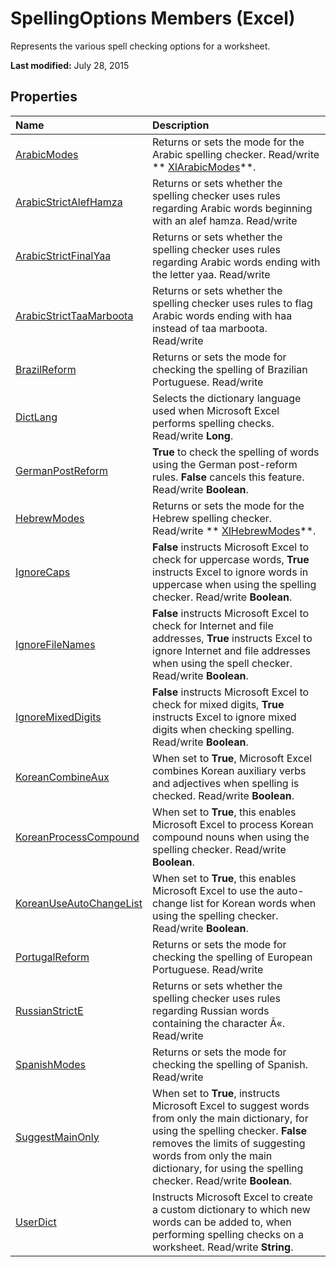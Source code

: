 
# SpellingOptions Members (Excel)
Represents the various spell checking options for a worksheet.

 **Last modified:** July 28, 2015


## Properties



|**Name**|**Description**|
|:-----|:-----|
| [ArabicModes](0b4fb37e-e5f4-318b-27c1-a90adf39938e.md)|Returns or sets the mode for the Arabic spelling checker. Read/write  ** [XlArabicModes](1d78776a-04c2-9b1d-34d8-36d9b2b47941.md)**.|
| [ArabicStrictAlefHamza](0e144aee-eb66-173f-2ee0-69ad433fcd25.md)|Returns or sets whether the spelling checker uses rules regarding Arabic words beginning with an alef hamza. Read/write|
| [ArabicStrictFinalYaa](90affabc-b04a-62a2-6b50-91febe65def0.md)|Returns or sets whether the spelling checker uses rules regarding Arabic words ending with the letter yaa. Read/write|
| [ArabicStrictTaaMarboota](f8d66794-84b0-6e5e-b83a-fe462dd60bfd.md)|Returns or sets whether the spelling checker uses rules to flag Arabic words ending with haa instead of taa marboota. Read/write|
| [BrazilReform](cafc2331-aa68-367a-7b88-c95edb9191ec.md)|Returns or sets the mode for checking the spelling of Brazilian Portuguese. Read/write|
| [DictLang](3564b149-5d37-88b4-a0b1-73398e9373c5.md)|Selects the dictionary language used when Microsoft Excel performs spelling checks. Read/write  **Long**.|
| [GermanPostReform](52e7c958-9122-ee2e-c5c1-335a2c2b520b.md)| **True** to check the spelling of words using the German post-reform rules. **False** cancels this feature. Read/write **Boolean**.|
| [HebrewModes](b8ecfa29-7ec4-180b-fb37-6876ab6c0cc7.md)|Returns or sets the mode for the Hebrew spelling checker. Read/write  ** [XlHebrewModes](a3dafb53-dae1-33c2-4470-2daca721064c.md)**.|
| [IgnoreCaps](185b79d8-9c46-3b17-d2ee-e2544e2dce22.md)| **False** instructs Microsoft Excel to check for uppercase words, **True** instructs Excel to ignore words in uppercase when using the spelling checker. Read/write **Boolean**.|
| [IgnoreFileNames](346b454b-b501-9836-4d45-dbe551f4c2cb.md)| **False** instructs Microsoft Excel to check for Internet and file addresses, **True** instructs Excel to ignore Internet and file addresses when using the spell checker. Read/write **Boolean**.|
| [IgnoreMixedDigits](6803fa80-3850-5b34-d22b-3d617c14e537.md)| **False** instructs Microsoft Excel to check for mixed digits, **True** instructs Excel to ignore mixed digits when checking spelling. Read/write **Boolean**.|
| [KoreanCombineAux](9e858f87-e302-2d51-aa9e-383352b534e2.md)|When set to  **True**, Microsoft Excel combines Korean auxiliary verbs and adjectives when spelling is checked. Read/write  **Boolean**.|
| [KoreanProcessCompound](c6bb9d79-d464-1644-4873-5f3ccf84e487.md)|When set to  **True**, this enables Microsoft Excel to process Korean compound nouns when using the spelling checker. Read/write  **Boolean**.|
| [KoreanUseAutoChangeList](9ee57b2d-2a13-8055-d543-234134484fc4.md)|When set to  **True**, this enables Microsoft Excel to use the auto-change list for Korean words when using the spelling checker. Read/write  **Boolean**.|
| [PortugalReform](6ab330e3-16ea-777b-0cfa-74c1627b52af.md)|Returns or sets the mode for checking the spelling of European Portuguese. Read/write|
| [RussianStrictE](7d1d44b8-bac3-bd1a-3959-99090842864d.md)|Returns or sets whether the spelling checker uses rules regarding Russian words containing the character Ã«. Read/write|
| [SpanishModes](07782cb9-2f36-00d7-0a66-f1549cf45fdd.md)|Returns or sets the mode for checking the spelling of Spanish. Read/write|
| [SuggestMainOnly](f4a5aa0a-78be-bd98-22e8-b85eac0f4428.md)|When set to  **True**, instructs Microsoft Excel to suggest words from only the main dictionary, for using the spelling checker.  **False** removes the limits of suggesting words from only the main dictionary, for using the spelling checker. Read/write **Boolean**.|
| [UserDict](8816b44e-98e5-8829-cb6e-af4ac4040838.md)|Instructs Microsoft Excel to create a custom dictionary to which new words can be added to, when performing spelling checks on a worksheet. Read/write  **String**.|
